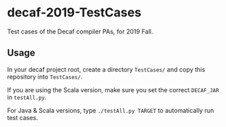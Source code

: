 # decaf-2019-TestCases

Test cases of the Decaf compiler PAs, for 2019 Fall.

## Usage

In your decaf project root, create a directory `TestCases/` and copy this repository into `TestCases/`.

If you are using the Scala version, make sure you set the correct `DECAF_JAR` in `testAll.py`.

For Java & Scala versions, type `./testAll.py TARGET` to automatically run test cases.
